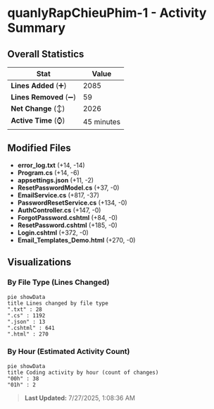 # quanlyRapChieuPhim-1 - Activity Summary 

## Overall Statistics

| Stat                   | Value                                                             |
| ---------------------- | ----------------------------------------------------------------- |
| **Lines Added** (➕)   | 2085                                          |
| **Lines Removed** (➖) | 59                                        |
| **Net Change** (↕)    | 2026                |
| **Active Time** (⌚)   | 45 minutes |


## Modified Files
- **error_log.txt** (+14, -14)
- **Program.cs** (+14, -6)
- **appsettings.json** (+11, -2)
- **ResetPasswordModel.cs** (+37, -0)
- **EmailService.cs** (+817, -37)
- **PasswordResetService.cs** (+134, -0)
- **AuthController.cs** (+147, -0)
- **ForgotPassword.cshtml** (+84, -0)
- **ResetPassword.cshtml** (+185, -0)
- **Login.cshtml** (+372, -0)
- **Email_Templates_Demo.html** (+270, -0)

## Visualizations

### By File Type (Lines Changed)

```mermaid
pie showData
title Lines changed by file type
".txt" : 28
".cs" : 1192
".json" : 13
".cshtml" : 641
".html" : 270
```

### By Hour (Estimated Activity Count)

```mermaid
pie showData
title Coding activity by hour (count of changes)
"00h" : 38
"01h" : 2
```


> **Last Updated:** 7/27/2025, 1:08:36 AM